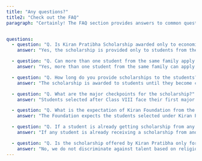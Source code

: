 ```yaml
---
title: "Any questions?"
title2: "Check out the FAQ"
paragraph: "Certainly! The FAQ section provides answers to common questions. It covers a variety of topics and aims to address user queries efficiently."


questions:
  - question: "Q. Is Kiran Pratibha Scholarship awarded only to economically challenged students?"
    answer: "Yes, the scholarship is provided only to students from the Economically Weaker Section of society. Financially able students can contact us for counseling and mentoring"

  - question: "Q. Can more than one student from the same family apply for Kiran Pratibha Scholarship?"
    answer: "Yes, more than one student from the same family can apply for the scholarship. Each application will be considered individually based on eligibility and merit"

  - question: "Q. How long do you provide scholarships to the students?"
    answer: "The scholarship is awarded to students until they become capable and start earning, provided they continue to work hard and make significant progress toward their goals. Progress is evaluated on a regular basis, and students are given warnings if their performance declines. If a student’s performance continues to decline despite warnings, the scholarship may be discontinued"

  - question: "Q. What are the major checkpoints for the scholarship?"
    answer: "Students selected after Class VIII face their first major checkpoint at the Class X results, followed by the second major checkpoint at the Class XII results. After that, performance is evaluated every year."

  - question: "Q. What is the expectation of Kiran Foundation from the students selected in Kiran Pratibha ?"
    answer: "The Foundation expects the students selected under Kiran Pratibha to use their potential to the fullest, make full use of their talents, and utilize their formative years to become the best they can be. We nurture our Pratibha students to become role models for others to follow. We expect that our students will not only fulfill their own dreams but also work compassionately to bring positive change to the society around them . "

  - question: "Q. If a student is already getting scholarship from any other source, can that also be apply here?"
    answer: "If any student is already receiving a scholarship from another source, they can still apply here, but they must notify us about the other scholarship. Failure to inform us about any other scholarships may result in the discontinuation of the Kiran Pratibha scholarship ."

  - question: "Q. Is the scholarship offered by Kiran Pratibha only for Jain students?"
    answer: "No, we do not discriminate against talent based on religion. That said, we strongly believe in the concept of non-violence and encourage our students to follow a lifestyle based on the principles of non-violence ."
---
```

